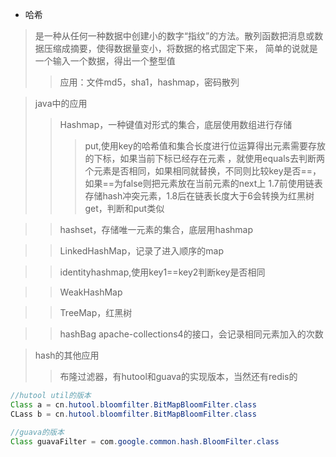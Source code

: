 - 哈希
> 是一种从任何一种数据中创建小的数字“指纹”的方法。散列函数把消息或数据压缩成摘要，使得数据量变小，将数据的格式固定下来，
简单的说就是一个输入一个数据，得出一个整型值
>>应用：文件md5，sha1，hashmap，密码散列

>java中的应用
>>Hashmap，一种键值对形式的集合，底层使用数组进行存储
>>>put,使用key的哈希值和集合长度进行位运算得出元素需要存放的下标，如果当前下标已经存在元素
，就使用equals去判断两个元素是否相同，如果相同就替换，不同则比较key是否==，如果==为false则把元素放在当前元素的next上
1.7前使用链表存储hash冲突元素，1.8后在链表长度大于6会转换为红黑树
>>>get，判断和put类似

>>hashset，存储唯一元素的集合，底层用hashmap
>>



>>LinkedHashMap，记录了进入顺序的map

>>identityhashmap,使用key1==key2判断key是否相同


>>WeakHashMap

>>TreeMap，红黑树
>>


>>hashBag apache-collections4的接口，会记录相同元素加入的次数

>hash的其他应用
>>布隆过滤器，有hutool和guava的实现版本，当然还有redis的

```java
//hutool util的版本
Class a = cn.hutool.bloomfilter.BitMapBloomFilter.class
CLass b = cn.hutool.bloomfilter.BitMapBloomFilter.class

//guava的版本
Class guavaFilter = com.google.common.hash.BloomFilter.class
```

